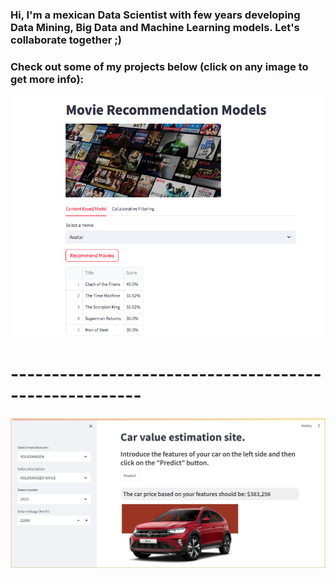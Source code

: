 ### Hi, I'm a mexican Data Scientist with few years developing Data Mining, Big Data and Machine Learning models. Let's collaborate together ;) 
### Check out some of my projects below (click on any image to get more info):

[![movieRecommendation](images/sitio.png)](https://github.com/eduardomelog/movieRecommendation)

# ------------------------------------------------------ 

[![CarPricePrediction](images/site_example.jpg)](https://github.com/eduardomelog/CarPricePrediction)



